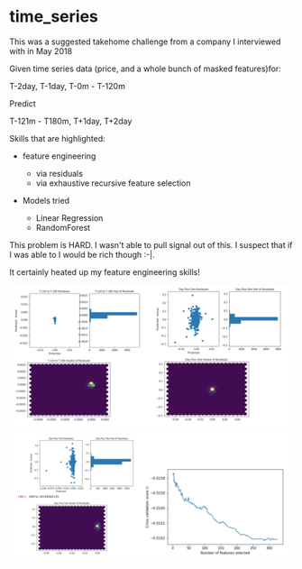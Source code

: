 # time_series

This was a suggested takehome challenge from a company I interviewed with in May 2018

Given time series data (price, and a whole bunch of masked features)for:

T-2day, T-1day, T-0m - T-120m

Predict 

T-121m - T180m, T+1day, T+2day

Skills that are highlighted:
- feature engineering
    - via residuals
    - via exhaustive recursive feature selection

- Models tried
    - Linear Regression
    - RandomForest

This problem is HARD. I wasn't able to pull signal out of this. I suspect that if I was able to I would be rich though :-|. 

It certainly heated up my feature engineering skills!

![just hist](just_hist.png)
![hist of residuals and recursive feature elimination](hist_resid_and_rfe.png)

